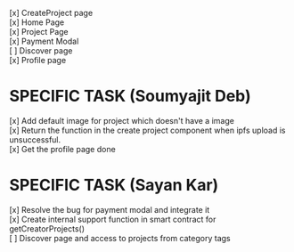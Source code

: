  [x] CreateProject page  
 [x] Home Page  
 [x] Project Page  
 [x] Payment Modal  
 [ ] Discover page  
 [x] Profile page  


 # SPECIFIC TASK (Soumyajit Deb)

 [x] Add default image for project which doesn't have a image  
 [x] Return the function in the create project component when ipfs upload is unsuccessful.   
 [x] Get the profile page done  

 # SPECIFIC TASK (Sayan Kar)

 [x] Resolve the bug for payment modal and integrate it  
 [x] Create internal support function in smart contract for getCreatorProjects()  
 [ ] Discover page and access to projects from category tags